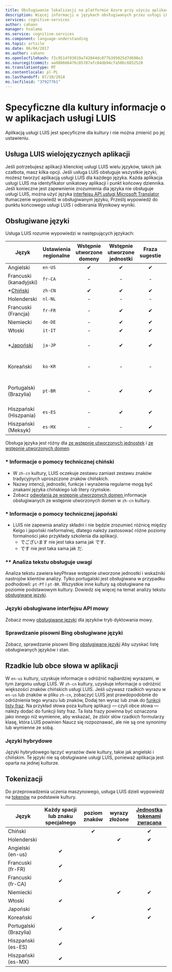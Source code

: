 ```yaml
---
title: Obsługiwanie lokalizacji na platformie Azure przy użyciu aplikacji LUIS | Dokumentacja firmy Microsoft
description: Więcej informacji o językach obsługiwanych przez usługi LUIS.
services: cognitive-services
author: cahann
manager: hsalama
ms.service: cognitive-services
ms.component: language-understanding
ms.topic: article
ms.date: 06/04/2017
ms.author: cahann
ms.openlocfilehash: f2c9514f03019a742044dc077b395025d7d698e3
ms.sourcegitcommit: aa988666476c05787afc84db94cfa50bc6852520
ms.translationtype: MT
ms.contentlocale: pl-PL
ms.lasthandoff: 07/10/2018
ms.locfileid: "37927761"
---
```

# <a name="culture-specific-understanding-in-luis-apps"></a>Specyficzne dla kultury informacje o w aplikacjach usługi LUIS

Aplikacją usługi LUIS jest specyficzne dla kultury i nie można zmienić po jej ustawieniu. 

## <a name="multi-language-luis-apps"></a>Usługa LUIS wielojęzycznych aplikacji
Jeśli potrzebujesz aplikacji klienckiej usługi LUIS wielu języków, takich jak czatbota, masz kilka opcji. Jeśli usługa LUIS obsługuje wszystkie języki, możesz tworzyć aplikacją usługi LUIS dla każdego języka. Każda aplikacja usługi LUIS ma identyfikator unikatowy aplikacji i punkt końcowy dziennika. Jeśli konieczne jest zapewnienie zrozumienia dla języka nie obsługuje usługi LUIS, można użyć języka [interfejsu API usługi Microsoft Translator](../Translator/translator-info-overview.md) tłumaczenie wypowiedź w obsługiwanym języku, Prześlij wypowiedź do punktu końcowego usługi LUIS i odbierania Wynikowy wyniki.

## <a name="languages-supported"></a>Obsługiwane języki
Usługa LUIS rozumie wypowiedzi w następujących językach:


| Język |Ustawienia regionalne  |  Wstępnie utworzone domeny | Wstępnie utworzone jednostki | Fraza sugestie | **[Analiza tekstu](https://docs.microsoft.com/azure/cognitive-services/text-analytics/text-analytics-supported-languages) | 
|--|--|:--:|:--:|:--:|:--:|
| Angielski |`en-US` | ✔ | ✔  |✔|✔|
| Francuski (kanadyjski) |`fr-CA` |-|   -   |-|✔|
| *[Chiński](#chinese-support-notes) |`zh-CN` | ✔ | ✔ |✔|-|
| Holenderski |`nl-NL` |-|  -   |-|✔|
| Francuski (Francja) |`fr-FR` |-| ✔ |✔ |✔|
| Niemiecki |`de-DE` |-| ✔ |✔ |✔|
| Włoski |`it-IT` |-| ✔ |✔|✔|
| *[Japoński](#japanese-support-notes) |`ja-JP` |-| ✔ |✔|Tylko frazy kluczowe|
| Koreański |`ko-KR` |-|   -   |-|Tylko frazy kluczowe|
| Portugalski (Brazylia) |`pt-BR` |-| ✔ |✔ |nie wszystkie podrzędne kultur|
| Hiszpański (Hiszpania) |`es-ES` |-| ✔ |✔|✔|
| Hiszpański (Meksyk)|`es-MX` |-|  -   |✔|✔|


Obsługa języka jest różny dla [ze wstępnie utworzonych jednostek](luis-reference-prebuilt-entities.md) i [ze wstępnie utworzonych domen](luis-reference-prebuilt-domains.md). 

### <a name="chinese-support-notes"></a>* Informacje o pomocy technicznej chiński

 - W `zh-cn` kultury, LUIS oczekuje zestawu zamiast zestawu znaków tradycyjnych uproszczone znaków chińskich.
 - Nazwy intencji, jednostki, funkcje i wyrażenia regularne mogą być znakami języka chińskiego lub litery rzymskie.
 - Zobacz [odwołania ze wstępnie utworzonych domen ](luis-reference-prebuilt-domains.md) informacje obsługiwanych ze wstępnie utworzonych domen w `zh-cn` kultury.
<!--- When writing regular expressions in Chinese, do not insert whitespace between Chinese characters.-->

### <a name="japanese-support-notes"></a>* Informacje o pomocy technicznej japoński

 - LUIS nie zapewnia analizy składni i nie będzie zrozumieć różnicę między Keigo i japoński nieformalnej, dlatego należy zastosować różne poziomy formalności jako przykłady szkolenia dla aplikacji. 
     - でございます nie jest taka sama jak です. 
     - です nie jest taka sama jak だ. 

### <a name="text-analytics-support-notes"></a>** Analiza tekstu obsługuje uwagi
Analiza tekstu zawiera keyPhrase wstępnie utworzone jednostki i wskaźniki nastrojów klientów analizy. Tylko portugalski jest obsługiwana w przypadku podhodowli: `pt-PT` i `pt-BR`. Wszystkie inne kultury są obsługiwane na poziomie podstawowym kultury. Dowiedz się więcej na temat analizy tekstu [obsługiwane języki](https://docs.microsoft.com/azure/cognitive-services/text-analytics/text-analytics-supported-languages). 

### <a name="speech-api-supported-languages"></a>Języki obsługiwane interfejsu API mowy
Zobacz mowy [obsługiwane języki](https://docs.microsoft.com/azure/cognitive-services/Speech/api-reference-rest/supportedlanguages##interactive-and-dictation-mode) dla języków tryb dyktowania mowy.

### <a name="bing-spell-check-supported-languages"></a>Sprawdzanie pisowni Bing obsługiwane języki
Zobacz, sprawdzanie pisowni Bing [obsługiwane języki](https://docs.microsoft.com/azure/cognitive-services/bing-spell-check/bing-spell-check-supported-languages) Aby uzyskać listę obsługiwanych języków i stan.

## <a name="rare-or-foreign-words-in-an-application"></a>Rzadkie lub obce słowa w aplikacji
W `en-us` kultury, uzyskuje informacje o odróżnić najbardziej wyrazami, w tym żargonu usługi LUIS. W `zh-cn` kultury, uzyskuje informacje o odróżnić większości znaków chińskich usługi LUIS. Jeśli używasz rzadkich wyrazu w `en-us` lub znaków w pliku `zh-cn`, zobaczyć LUIS jest prawdopodobnie do odróżnienia tego wyrazu lub znaków, Dodaj ten wyraz lub znak do [funkcji listy fraz](luis-how-to-add-features.md). Na przykład słowa poza kulturę aplikacji — czyli obce słowa — należy dodać do funkcji listy fraz. Ta lista frazy powinna być oznaczona jako innego niż wymienne, aby wskazać, że zbiór słów rzadkich formularzy klasę, która LUIS powinien Naucz się rozpoznawać, ale nie są one synonimy lub wymienne ze sobą.

### <a name="hybrid-languages"></a>Języki hybrydowe
Języki hybrydowego łączyć wyrazów dwie kultury, takie jak angielski i chińskim. Te języki nie są obsługiwane usługi LUIS, ponieważ aplikacja jest oparta na jednej kulturze.

## <a name="tokenization"></a>Tokenizacji
Do przeprowadzenia uczenia maszynowego, usługa LUIS dzieli wypowiedź na [tokenów](luis-glossary.md#token) na podstawie kultury. 

|Język|  Każdy spacji lub znaku specjalnego | poziom znaków|wyrazy złożone|[Jednostka tokenami zwracana](luis-concept-data-extraction.md#tokenized-entity-returned)
|--|:--:|:--:|:--:|:--:|
|Chiński||✔||✔|
|Holenderski|||✔|✔|
|Angielski (en-us)|✔ ||||
|Francuski (fr-FR)|✔||||
|Francuski (fr-CA)|✔||||
|Niemiecki|||✔|✔|
|Włoski|✔||||
|Japoński||||✔|
|Koreański||✔||✔|
|Portugalski (Brazylia)|✔||||
|Hiszpański (es-ES)|✔||||
|Hiszpański (es-MX)|✔||||

 